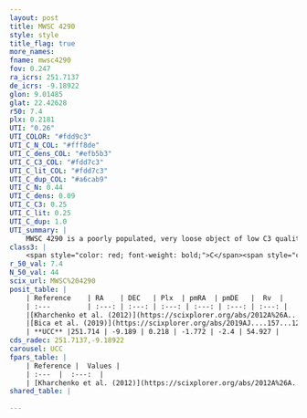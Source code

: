 ```yaml
---
layout: post
title: MWSC 4290
style: style
title_flag: true
more_names: 
fname: mwsc4290
fov: 0.247
ra_icrs: 251.7137
de_icrs: -9.18922
glon: 9.01485
glat: 22.42628
r50: 7.4
plx: 0.2181
UTI: "0.26"
UTI_COLOR: "#fdd9c3"
UTI_C_N_COL: "#fff8de"
UTI_C_dens_COL: "#efb5b3"
UTI_C_C3_COL: "#fdd7c3"
UTI_C_lit_COL: "#fdd7c3"
UTI_C_dup_COL: "#a6cab9"
UTI_C_N: 0.44
UTI_C_dens: 0.09
UTI_C_C3: 0.25
UTI_C_lit: 0.25
UTI_C_dup: 1.0
UTI_summary: |
    MWSC 4290 is a poorly populated, very loose object of low C3 quality. It is poorly studied in the literature, with no articles listed in the last 6 years.
class3: |
    <span style="color: red; font-weight: bold;">C</span><span style="color: red; font-weight: bold;">C</span>
r_50_val: 7.4
N_50_val: 44
scix_url: MWSC%204290
posit_table: |
    | Reference    | RA    | DEC   | Plx  | pmRA  | pmDE   |  Rv  |
    | :---         | :---: | :---: | :---: | :---: | :---: | :---: |
    |[Kharchenko et al. (2012)](https://scixplorer.org/abs/2012A%26A...543A.156K) | 251.655 | -9.195 | -- | -3.09 | -5.28 | -- |
    |[Bica et al. (2019)](https://scixplorer.org/abs/2019AJ....157...12B) | 251.652 | -9.193 | -- | -- | -- | -- |
    | **UCC** |251.714 | -9.189 | 0.218 | -1.772 | -2.4 | 54.927 | 
cds_radec: 251.7137,-9.18922
carousel: UCC
fpars_table: |
    | Reference |  Values |
    | :---  |  :---:  |
    | [Kharchenko et al. (2012)](https://scixplorer.org/abs/2012A%26A...543A.156K) | `e_bv=1.249, distance=2628, log_age=8.38` |
shared_table: |
    
---
```

